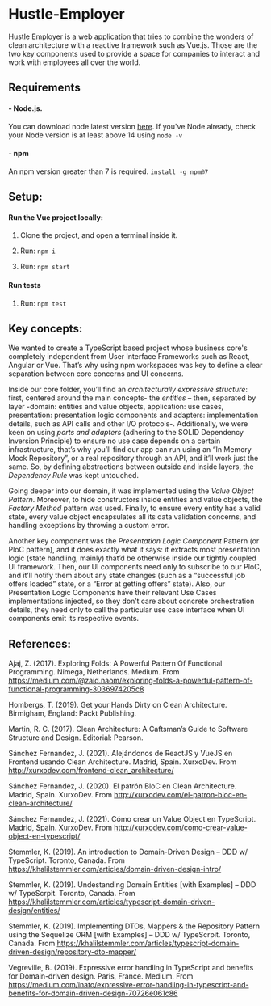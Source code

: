 # Hustle-Employer

Hustle Employer is a web application that tries to combine the wonders of clean architecture with a reactive framework such as Vue.js. Those are the two key components used to provide a space for companies to interact and work with employees all over the world.

## Requirements

#### - Node.js.

You can download node latest version [here](https://www.npmjs.com/).
If you've Node already, check your Node version is at least above 14 using `node -v`

#### - npm

An npm version greater than 7 is required.
`install -g npm@7`

## Setup:

#### Run the Vue project locally:

1. Clone the project, and open a terminal inside it.

1. Run: `npm i`

1. Run: `npm start`

#### Run tests

1. Run: `npm test`

## Key concepts:

We wanted to create a TypeScript based project whose business core's completely independent from User Interface Frameworks such as React, Angular or Vue. That’s why using npm workspaces was key to define a clear separation between core concerns and UI concerns.

Inside our core folder, you’ll find an _architecturally expressive structure_: first, centered around the main concepts- the _entities_ – then, separated by layer -domain: entities and value objects, application: use cases, presentation: presentation logic components and adapters: implementation details, such as API calls and other I/O protocols-. Additionally, we were keen on using _ports and adapters_ (adhering to the SOLID Dependency Inversion Principle) to ensure no use case depends on a certain infrastructure, that’s why you’ll find our app can run using an “In Memory Mock Repository”, or a real repository through an API, and it’ll work just the same. So, by defining abstractions between outside and inside layers, the _Dependency Rule_ was kept untouched.

Going deeper into our domain, it was implemented using the _Value Object Pattern_. Moreover, to hide constructors inside entities and value objects, the _Factory Method_ pattern was used. Finally, to ensure every entity has a valid state, every value object encapsulates all its data validation concerns, and handling exceptions by throwing a custom error.

Another key component was the _Presentation Logic Component_ Pattern (or PloC pattern), and it does exactly what it says: it extracts most presentation logic (state handling, mainly) that’d be otherwise inside our tightly coupled UI framework. Then, our UI components need only to subscribe to our PloC, and it’ll notify them about any state changes (such as a “successful job offers loaded” state, or a “Error at getting offers” state). Also, our Presentation Logic Components have their relevant Use Cases implementations injected, so they don’t care about concrete orchestration details, they need only to call the particular use case interface when UI components emit its respective events.

## References:

Ajaj, Z. (2017). Exploring Folds: A Powerful Pattern Of Functional Programming. Nimega, Netherlands. Medium. From https://medium.com/@zaid.naom/exploring-folds-a-powerful-pattern-of-functional-programming-3036974205c8

Hombergs, T. (2019). Get your Hands Dirty on Clean Architecture. Birmigham, England: Packt Publishing.

Martin, R. C. (2017). Clean Architecture: A Caftsman’s Guide to Software Structure and Design. Editorial: Pearson.

Sánchez Fernandez, J. (2021). Alejándonos de ReactJS y VueJS en Frontend usando Clean Architecture. Madrid, Spain. XurxoDev. From http://xurxodev.com/frontend-clean_architecture/

Sánchez Fernandez, J. (2020). El patrón BloC en Clean Architecture. Madrid, Spain. XurxoDev. From http://xurxodev.com/el-patron-bloc-en-clean-architecture/

Sánchez Fernandez, J. (2021). Cómo crear un Value Object en TypeScript. Madrid, Spain. XurxoDev. From http://xurxodev.com/como-crear-value-object-en-typescript/

Stemmler, K. (2019). An introduction to Domain-Driven Design – DDD w/ TypeScript. Toronto, Canada. From https://khalilstemmler.com/articles/domain-driven-design-intro/

Stemmler, K. (2019). Undestanding Domain Entities [with Examples] – DDD w/ TypeScrpit. Toronto, Canada. From https://khalilstemmler.com/articles/typescript-domain-driven-design/entities/

Stemmler, K. (2019). Implementing DTOs, Mappers & the Repository Pattern using the Sequelize ORM [with Examples] – DDD w/ TypeScrpit. Toronto, Canada. From https://khalilstemmler.com/articles/typescript-domain-driven-design/repository-dto-mapper/

Vegreville, B. (2019). Expressive error handling in TypeScript and benefits for Domain-driven design. Paris, France. Medium. From https://medium.com/inato/expressive-error-handling-in-typescript-and-benefits-for-domain-driven-design-70726e061c86
